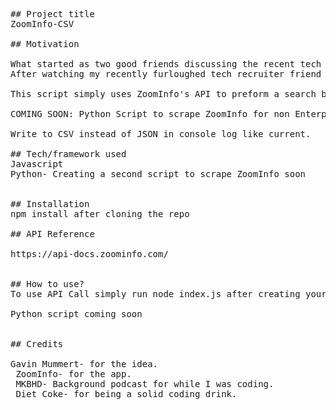 <pre>
## Project title
ZoomInfo-CSV

## Motivation

What started as two good friends discussing the recent tech layoffs turned into an a Node JS script. 
After watching my recently furloughed tech recruiter friend mess with excel for hours to try and gather a list of prospective contacts at Series A startups before his ZoomInfo license gets cut turned into this idea. 

This script simply uses ZoomInfo's API to preform a search based off Company Name and Job Title and returns specific info based off whatever parms you need. 

COMING SOON: Python Script to scrape ZoomInfo for non Enterprise folks 

Write to CSV instead of JSON in console log like current.

## Tech/framework used
Javascript
Python- Creating a second script to scrape ZoomInfo soon 


## Installation
npm install after cloning the repo 

## API Reference

https://api-docs.zoominfo.com/


## How to use?
To use API Call simply run node index.js after creating your .env file and adding the approriate parms

Python script coming soon 


## Credits

Gavin Mummert- for the idea.
 ZoomInfo- for the app.
 MKBHD- Background podcast for while I was coding.
 Diet Coke- for being a solid coding drink.
</pre>